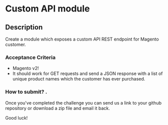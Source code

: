 # Custom API module

## Description

Create a module which exposes a custom API REST endpoint for Magento customer. 

### Acceptance Criteria

* Magento v2!
* It should work for GET requests and send a JSON response with a list of unique product names which the customer has ever purchased.

### How to submit? . 

Once you've completed the challenge you can send us a link to your github repository or download a zip file and email it back. 

Good luck! 






